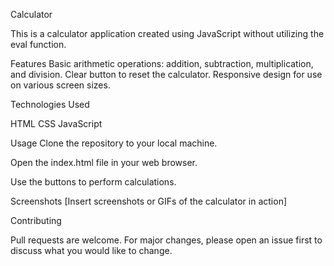 
Calculator

This is a calculator application created using JavaScript without utilizing the eval function.

Features
Basic arithmetic operations: addition, subtraction, multiplication, and division.
Clear button to reset the calculator.
Responsive design for use on various screen sizes.

Technologies Used

HTML
CSS
JavaScript

Usage
Clone the repository to your local machine.

Open the index.html file in your web browser.

Use the buttons to perform calculations.

Screenshots
[Insert screenshots or GIFs of the calculator in action]

Contributing

Pull requests are welcome. For major changes, please open an issue first to discuss what you would like to change.
